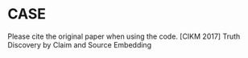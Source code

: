 # CASE
Please cite the original paper when using the code.
[CIKM 2017] Truth Discovery by Claim and Source Embedding
